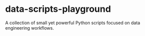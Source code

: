 # data-scripts-playground
A collection of small yet powerful Python scripts focused on data engineering workflows.
